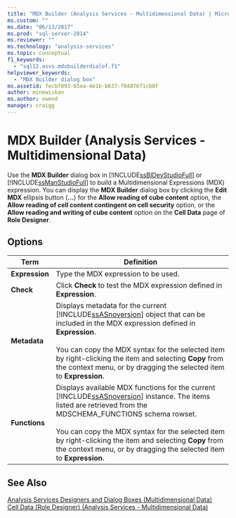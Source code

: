 ```yaml
---
title: "MDX Builder (Analysis Services - Multidimensional Data) | Microsoft Docs"
ms.custom: ""
ms.date: "06/13/2017"
ms.prod: "sql-server-2014"
ms.reviewer: ""
ms.technology: "analysis-services"
ms.topic: conceptual
f1_keywords: 
  - "sql12.asvs.mdxbuilderdialof.f1"
helpviewer_keywords: 
  - "MDX Builder dialog box"
ms.assetid: fecbf093-65ea-4e1b-b637-f04876f1cb0f
author: minewiskan
ms.author: owend
manager: craigg
---
```

# MDX Builder (Analysis Services - Multidimensional Data)
  Use the **MDX Builder** dialog box in [!INCLUDE[ssBIDevStudioFull](../includes/ssbidevstudiofull-md.md)] or [!INCLUDE[ssManStudioFull](../includes/ssmanstudiofull-md.md)] to build a Multidimensional Expressions (MDX) expression. You can display the **MDX Builder** dialog box by clicking the **Edit MDX** ellipsis button (**...**) for the **Allow reading of cube content** option, the **Allow reading of cell content contingent on cell security** option, or the **Allow reading and writing of cube content** option on the **Cell Data** page of **Role Designer**.  
  
## Options  
  
|Term|Definition|  
|----------|----------------|  
|**Expression**|Type the MDX expression to be used.|  
|**Check**|Click **Check** to test the MDX expression defined in **Expression**.|  
|**Metadata**|Displays metadata for the current [!INCLUDE[ssASnoversion](../includes/ssasnoversion-md.md)] object that can be included in the MDX expression defined in **Expression**.<br /><br /> You can copy the MDX syntax for the selected item by right-clicking the item and selecting **Copy** from the context menu, or by dragging the selected item to **Expression**.|  
|**Functions**|Displays available MDX functions for the current [!INCLUDE[ssASnoversion](../includes/ssasnoversion-md.md)] instance. The items listed are retrieved from the MDSCHEMA_FUNCTIONS schema rowset.<br /><br /> You can copy the MDX syntax for the selected item by right-clicking the item and selecting **Copy** from the context menu, or by dragging the selected item to **Expression**.|  
  
## See Also  
 [Analysis Services Designers and Dialog Boxes &#40;Multidimensional Data&#41;](analysis-services-designers-and-dialog-boxes-multidimensional-data.md)   
 [Cell Data &#40;Role Designer&#41; &#40;Analysis Services - Multidimensional Data&#41;](https://msdn.microsoft.com/library/ms177279(v=sql.120).aspx)  
  
  
